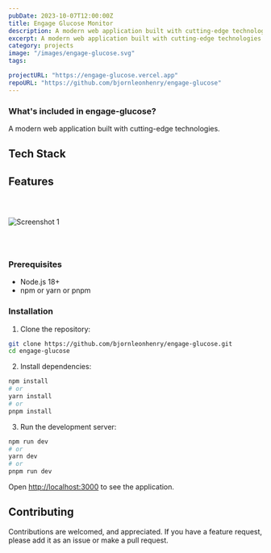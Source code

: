```yaml
---
pubDate: 2023-10-07T12:00:00Z
title: Engage Glucose Monitor
description: A modern web application built with cutting-edge technologies.
excerpt: A modern web application built with cutting-edge technologies.
category: projects
image: "/images/engage-glucose.svg"
tags:

projectURL: "https://engage-glucose.vercel.app"
repoURL: "https://github.com/bjornleonhenry/engage-glucose"
---
```


### What's included in engage-glucose?

A modern web application built with cutting-edge technologies.

## Tech Stack



## Features

### &nbsp;

![Screenshot 1](/images/engage-glucose-1.webp)

### &nbsp;

### Prerequisites

- Node.js 18+
- npm or yarn or pnpm

### Installation

1. Clone the repository:
```bash
git clone https://github.com/bjornleonhenry/engage-glucose.git
cd engage-glucose
```

2. Install dependencies:
```bash
npm install
# or
yarn install
# or
pnpm install
```

3. Run the development server:
```bash
npm run dev
# or
yarn dev
# or
pnpm run dev
```

Open [http://localhost:3000](http://localhost:3000) to see the application.

## Contributing

Contributions are welcomed, and appreciated. If you have a feature request, please add it as an issue or make a pull request.
